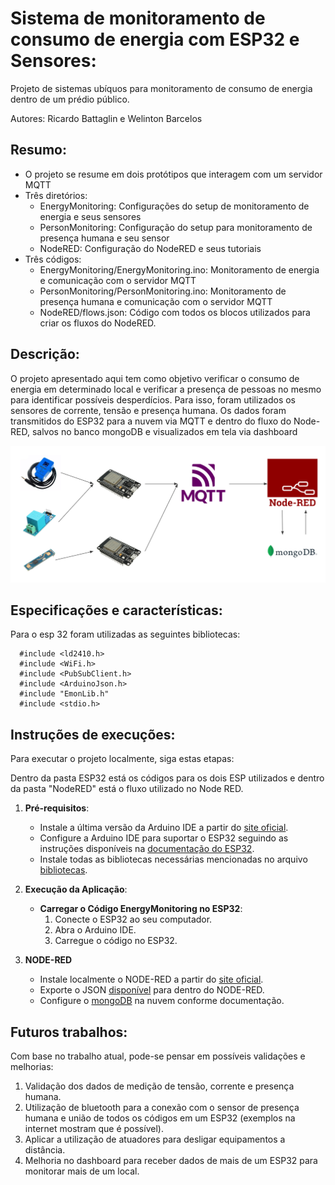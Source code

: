 # Sistema de monitoramento de consumo de energia com ESP32 e Sensores:
Projeto de sistemas ubíquos para monitoramento de consumo de energia dentro de um prédio público.

Autores: Ricardo Battaglin e Welinton Barcelos

## Resumo:
- O projeto se resume em dois protótipos que interagem com um servidor MQTT
- Três diretórios:
   - EnergyMonitoring: Configurações do setup de monitoramento de energia e seus sensores
   - PersonMonitoring: Configuração do setup para monitoramento de presença humana e seu sensor
   - NodeRED: Configuração do NodeRED e seus tutoriais
- Três códigos:
   - EnergyMonitoring/EnergyMonitoring.ino: Monitoramento de energia e comunicação com o servidor MQTT
   - PersonMonitoring/PersonMonitoring.ino: Monitoramento de presença humana e comunicação com o servidor MQTT
   - NodeRED/flows.json: Código com todos os blocos utilizados para criar os fluxos do NodeRED.

## Descrição:

O projeto apresentado aqui tem como objetivo verificar o consumo de energia em determinado local e verificar a presença de pessoas no mesmo para identificar possíveis desperdícios. Para isso, foram utilizados os sensores de corrente, tensão e presença humana. Os dados foram transmitidos do ESP32 para a nuvem via MQTT e dentro do fluxo do Node-RED, salvos no banco mongoDB e visualizados em tela via dashboard


![arquitetura](./arquitetura.png)

## Especificações e características:

Para o esp 32 foram utilizadas as seguintes bibliotecas:
```
  #include <ld2410.h>
  #include <WiFi.h>
  #include <PubSubClient.h>
  #include <ArduinoJson.h>
  #include "EmonLib.h"
  #include <stdio.h>
```


## Instruções de execuções:

Para executar o projeto localmente, siga estas etapas:

Dentro da pasta ESP32 está os códigos para os dois ESP utilizados e dentro da pasta "NodeRED" está o fluxo utilizado no Node RED.

1. **Pré-requisitos**:
   - Instale a última versão da Arduino IDE a partir do [site oficial](https://www.arduino.cc/en/software).
   - Configure a Arduino IDE para suportar o ESP32 seguindo as instruções disponíveis na [documentação do ESP32](https://docs.espressif.com/projects/arduino-esp32/en/latest/installing.html).
   - Instale todas as bibliotecas necessárias mencionadas no arquivo [bibliotecas](./bibliotecas.txt).

2. **Execução da Aplicação**:
   - **Carregar o Código EnergyMonitoring no ESP32**:
     1. Conecte o ESP32 ao seu computador.
     2. Abra o Arduino IDE.
     3. Carregue o código no ESP32.

3. **NODE-RED**
   - Instale localmente o NODE-RED a partir do [site oficial](https://nodered.org/docs/getting-started/local).
   - Exporte o JSON [disponível](https://github.com/welintonbg/EnergyMonitoring/blob/main/NodeRED/flows.json) para dentro do NODE-RED.
   - Configure o [mongoDB](https://www.mongodb.com/) na nuvem conforme documentação. 


## Futuros trabalhos:

Com base no trabalho atual, pode-se pensar em possíveis validações e melhorias:

1. Validação dos dados de medição de tensão, corrente e presença humana.
2. Utilização de bluetooth para a conexão com o sensor de presença humana e união de todos os códigos em um ESP32 (exemplos na internet mostram que é possível).
3. Aplicar a utilização de atuadores para desligar equipamentos a distância.
4. Melhoria no dashboard para receber dados de mais de um ESP32 para monitorar mais de um local.
